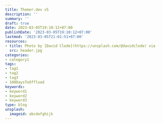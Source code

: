 ```yaml
---
title: Themer.dev v5
description: ''
summary: ''
draft: true
date: 2023-03-05T19:10:12+07:00
publishDate: '2023-03-05T19:10:12+07:00'
lastmod: '2023-03-05T21:01:51+07:00'
resources:
- title: Photo by [David Clode](https://unsplash.com/@davidclode) via [Unsplash](https://unsplash.com/)
  src: header.jpg
categories:
- category1
tags:
- tag1
- tag2
- tag3
- 100DaysToOffload
keywords:
- keyword1
- keyword2
- keyword3
type: blog
unsplash:
  imageid: abcdefghijk
---
```

